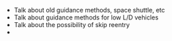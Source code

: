 - Talk about old guidance methods, space shuttle, etc
- Talk about guidance methods for low L/D vehicles
- Talk about the possibility of skip reentry
- 